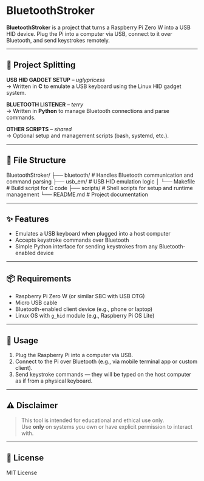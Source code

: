 # BluetoothStroker

**BluetoothStroker** is a project that turns a Raspberry Pi Zero W into a USB HID device. Plug the Pi into a computer via USB, connect to it over Bluetooth, and send keystrokes remotely.

---

## 🧠 Project Splitting

**USB HID GADGET SETUP** – _uglypricess_  
→ Written in **C** to emulate a USB keyboard using the Linux HID gadget system.

**BLUETOOTH LISTENER** – _terry_  
→ Written in **Python** to manage Bluetooth connections and parse commands.

**OTHER SCRIPTS** – _shared_  
→ Optional setup and management scripts (bash, systemd, etc.).

---

## 📁 File Structure

BluetoothStroker/
├── bluetooth/     # Handles Bluetooth communication and command parsing
├── usb_em/        # USB HID emulation logic 
│   └── Makefile   # Build script for C code
├── scripts/       # Shell scripts for setup and runtime management
└── README.md      # Project documentation


---

## ✨ Features

- Emulates a USB keyboard when plugged into a host computer
- Accepts keystroke commands over Bluetooth
- Simple Python interface for sending keystrokes from any Bluetooth-enabled device

---

## 📦 Requirements

- Raspberry Pi Zero W (or similar SBC with USB OTG)
- Micro USB cable
- Bluetooth-enabled client device (e.g., phone or laptop)
- Linux OS with `g_hid` module (e.g., Raspberry Pi OS Lite)

---

## 🚀 Usage

1. Plug the Raspberry Pi into a computer via USB.
2. Connect to the Pi over Bluetooth (e.g., via mobile terminal app or custom client).
3. Send keystroke commands — they will be typed on the host computer as if from a physical keyboard.

---

## ⚠️ Disclaimer

> This tool is intended for educational and ethical use only.  
> Use **only** on systems you own or have explicit permission to interact with.

---

## 🪪 License

MIT License
